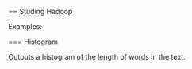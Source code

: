 == Studing Hadoop

Examples: 

=== Histogram

Outputs a histogram of the length of words in the text.

